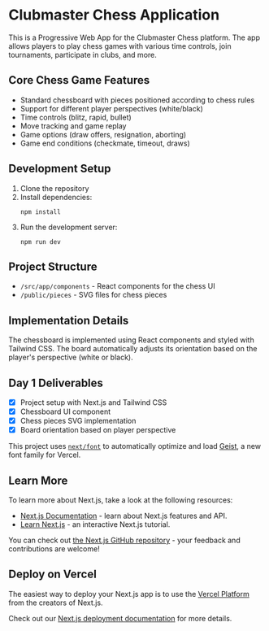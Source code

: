 # Clubmaster Chess Application

This is a Progressive Web App for the Clubmaster Chess platform. The app allows players to play chess games with various time controls, join tournaments, participate in clubs, and more.

## Core Chess Game Features

- Standard chessboard with pieces positioned according to chess rules
- Support for different player perspectives (white/black)
- Time controls (blitz, rapid, bullet)
- Move tracking and game replay
- Game options (draw offers, resignation, aborting)
- Game end conditions (checkmate, timeout, draws)

## Development Setup

1. Clone the repository
2. Install dependencies:
   ```
   npm install
   ```
3. Run the development server:
   ```
   npm run dev
   ```

## Project Structure

- `/src/app/components` - React components for the chess UI
- `/public/pieces` - SVG files for chess pieces

## Implementation Details

The chessboard is implemented using React components and styled with Tailwind CSS. The board automatically adjusts its orientation based on the player's perspective (white or black).

## Day 1 Deliverables

- [x] Project setup with Next.js and Tailwind CSS
- [x] Chessboard UI component
- [x] Chess pieces SVG implementation
- [x] Board orientation based on player perspective

This project uses [`next/font`](https://nextjs.org/docs/app/building-your-application/optimizing/fonts) to automatically optimize and load [Geist](https://vercel.com/font), a new font family for Vercel.

## Learn More

To learn more about Next.js, take a look at the following resources:

- [Next.js Documentation](https://nextjs.org/docs) - learn about Next.js features and API.
- [Learn Next.js](https://nextjs.org/learn) - an interactive Next.js tutorial.

You can check out [the Next.js GitHub repository](https://github.com/vercel/next.js) - your feedback and contributions are welcome!

## Deploy on Vercel

The easiest way to deploy your Next.js app is to use the [Vercel Platform](https://vercel.com/new?utm_medium=default-template&filter=next.js&utm_source=create-next-app&utm_campaign=create-next-app-readme) from the creators of Next.js.

Check out our [Next.js deployment documentation](https://nextjs.org/docs/app/building-your-application/deploying) for more details.
